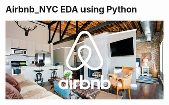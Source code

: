 # Airbnb_NYC EDA using Python

![Airbnb Logo](https://github.com/arya-analyst/Python_Project_Airbnb/blob/main/AIRBNB.jpg)

